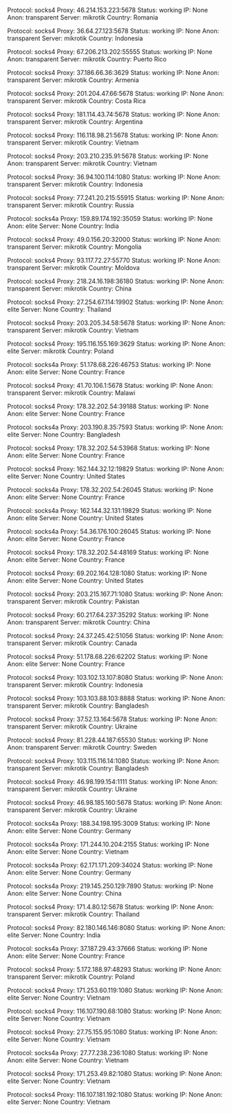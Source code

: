 Protocol: socks4
Proxy: 46.214.153.223:5678
Status: working
IP: None
Anon: transparent
Server: mikrotik
Country: Romania

Protocol: socks4
Proxy: 36.64.27.123:5678
Status: working
IP: None
Anon: transparent
Server: mikrotik
Country: Indonesia

Protocol: socks4
Proxy: 67.206.213.202:55555
Status: working
IP: None
Anon: transparent
Server: mikrotik
Country: Puerto Rico

Protocol: socks4
Proxy: 37.186.66.36:3629
Status: working
IP: None
Anon: transparent
Server: mikrotik
Country: Armenia

Protocol: socks4
Proxy: 201.204.47.66:5678
Status: working
IP: None
Anon: transparent
Server: mikrotik
Country: Costa Rica

Protocol: socks4
Proxy: 181.114.43.74:5678
Status: working
IP: None
Anon: transparent
Server: mikrotik
Country: Argentina

Protocol: socks4
Proxy: 116.118.98.21:5678
Status: working
IP: None
Anon: transparent
Server: mikrotik
Country: Vietnam

Protocol: socks4
Proxy: 203.210.235.91:5678
Status: working
IP: None
Anon: transparent
Server: mikrotik
Country: Vietnam

Protocol: socks4
Proxy: 36.94.100.114:1080
Status: working
IP: None
Anon: transparent
Server: mikrotik
Country: Indonesia

Protocol: socks4
Proxy: 77.241.20.215:55915
Status: working
IP: None
Anon: transparent
Server: mikrotik
Country: Russia

Protocol: socks4a
Proxy: 159.89.174.192:35059
Status: working
IP: None
Anon: elite
Server: None
Country: India

Protocol: socks4
Proxy: 49.0.156.20:32000
Status: working
IP: None
Anon: transparent
Server: mikrotik
Country: Mongolia

Protocol: socks4
Proxy: 93.117.72.27:55770
Status: working
IP: None
Anon: transparent
Server: mikrotik
Country: Moldova

Protocol: socks4
Proxy: 218.24.16.198:36180
Status: working
IP: None
Anon: transparent
Server: mikrotik
Country: China

Protocol: socks4
Proxy: 27.254.67.114:19902
Status: working
IP: None
Anon: elite
Server: None
Country: Thailand

Protocol: socks4
Proxy: 203.205.34.58:5678
Status: working
IP: None
Anon: transparent
Server: mikrotik
Country: Vietnam

Protocol: socks4
Proxy: 195.116.155.169:3629
Status: working
IP: None
Anon: elite
Server: mikrotik
Country: Poland

Protocol: socks4a
Proxy: 51.178.68.226:46753
Status: working
IP: None
Anon: elite
Server: None
Country: France

Protocol: socks4
Proxy: 41.70.106.1:5678
Status: working
IP: None
Anon: transparent
Server: mikrotik
Country: Malawi

Protocol: socks4
Proxy: 178.32.202.54:39188
Status: working
IP: None
Anon: elite
Server: None
Country: France

Protocol: socks4a
Proxy: 203.190.8.35:7593
Status: working
IP: None
Anon: elite
Server: None
Country: Bangladesh

Protocol: socks4
Proxy: 178.32.202.54:53968
Status: working
IP: None
Anon: elite
Server: None
Country: France

Protocol: socks4
Proxy: 162.144.32.12:19829
Status: working
IP: None
Anon: elite
Server: None
Country: United States

Protocol: socks4a
Proxy: 178.32.202.54:26045
Status: working
IP: None
Anon: elite
Server: None
Country: France

Protocol: socks4a
Proxy: 162.144.32.131:19829
Status: working
IP: None
Anon: elite
Server: None
Country: United States

Protocol: socks4a
Proxy: 54.36.176.100:26045
Status: working
IP: None
Anon: elite
Server: None
Country: France

Protocol: socks4
Proxy: 178.32.202.54:48169
Status: working
IP: None
Anon: elite
Server: None
Country: France

Protocol: socks4
Proxy: 69.202.164.128:1080
Status: working
IP: None
Anon: elite
Server: None
Country: United States

Protocol: socks4
Proxy: 203.215.167.71:1080
Status: working
IP: None
Anon: transparent
Server: mikrotik
Country: Pakistan

Protocol: socks4
Proxy: 60.217.64.237:35292
Status: working
IP: None
Anon: transparent
Server: mikrotik
Country: China

Protocol: socks4
Proxy: 24.37.245.42:51056
Status: working
IP: None
Anon: transparent
Server: mikrotik
Country: Canada

Protocol: socks4
Proxy: 51.178.68.226:62202
Status: working
IP: None
Anon: elite
Server: None
Country: France

Protocol: socks4
Proxy: 103.102.13.107:8080
Status: working
IP: None
Anon: transparent
Server: mikrotik
Country: Indonesia

Protocol: socks4
Proxy: 103.103.88.103:8888
Status: working
IP: None
Anon: transparent
Server: mikrotik
Country: Bangladesh

Protocol: socks4
Proxy: 37.52.13.164:5678
Status: working
IP: None
Anon: transparent
Server: mikrotik
Country: Ukraine

Protocol: socks4
Proxy: 81.228.44.187:65530
Status: working
IP: None
Anon: transparent
Server: mikrotik
Country: Sweden

Protocol: socks4
Proxy: 103.115.116.14:1080
Status: working
IP: None
Anon: transparent
Server: mikrotik
Country: Bangladesh

Protocol: socks4
Proxy: 46.98.199.154:1111
Status: working
IP: None
Anon: transparent
Server: mikrotik
Country: Ukraine

Protocol: socks4
Proxy: 46.98.185.160:5678
Status: working
IP: None
Anon: transparent
Server: mikrotik
Country: Ukraine

Protocol: socks4a
Proxy: 188.34.198.195:3009
Status: working
IP: None
Anon: elite
Server: None
Country: Germany

Protocol: socks4a
Proxy: 171.244.10.204:2155
Status: working
IP: None
Anon: elite
Server: None
Country: Vietnam

Protocol: socks4a
Proxy: 62.171.171.209:34024
Status: working
IP: None
Anon: elite
Server: None
Country: Germany

Protocol: socks4a
Proxy: 219.145.250.129:7890
Status: working
IP: None
Anon: elite
Server: None
Country: China

Protocol: socks4
Proxy: 171.4.80.12:5678
Status: working
IP: None
Anon: transparent
Server: mikrotik
Country: Thailand

Protocol: socks4
Proxy: 82.180.146.146:8080
Status: working
IP: None
Anon: elite
Server: None
Country: India

Protocol: socks4a
Proxy: 37.187.29.43:37666
Status: working
IP: None
Anon: elite
Server: None
Country: France

Protocol: socks4
Proxy: 5.172.188.97:48293
Status: working
IP: None
Anon: transparent
Server: mikrotik
Country: Poland

Protocol: socks4
Proxy: 171.253.60.119:1080
Status: working
IP: None
Anon: elite
Server: None
Country: Vietnam

Protocol: socks4
Proxy: 116.107.190.68:1080
Status: working
IP: None
Anon: elite
Server: None
Country: Vietnam

Protocol: socks4
Proxy: 27.75.155.95:1080
Status: working
IP: None
Anon: elite
Server: None
Country: Vietnam

Protocol: socks4a
Proxy: 27.77.238.236:1080
Status: working
IP: None
Anon: elite
Server: None
Country: Vietnam

Protocol: socks4
Proxy: 171.253.49.82:1080
Status: working
IP: None
Anon: elite
Server: None
Country: Vietnam

Protocol: socks4
Proxy: 116.107.181.192:1080
Status: working
IP: None
Anon: elite
Server: None
Country: Vietnam

